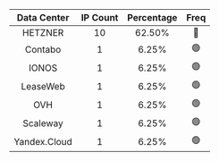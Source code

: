 | Data Center | IP Count | Percentage | Freq |
|:------------:|:--------:|:-----------:|:-----:|
| HETZNER | 10 | 62.50% | 🔴 |
| Contabo | 1 | 6.25% | 🟢 |
| IONOS | 1 | 6.25% | 🟢 |
| LeaseWeb | 1 | 6.25% | 🟢 |
| OVH | 1 | 6.25% | 🟢 |
| Scaleway | 1 | 6.25% | 🟢 |
| Yandex.Cloud | 1 | 6.25% | 🟢 |